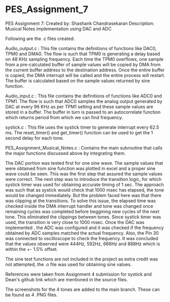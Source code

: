 # PES_Assignment_7
PES Assignment 7: Created by: Shashank Chandrasekaran Description: Musical Notes implementation using DAC and ADC

Following are the .c files created:

Audio_output.c : This file contains the definitions of functions like DAC0, TPM0 and DMA0. The flow is such that TPM0 is generating a delay based on 48 KHz sampling 
frequency. Each time the TPM0 overflows, one sample from a pre-calculated buffer of sample values will be copied by DMA from the current buffer address to the destination address. Once the entire buffer is copied, the DMA interrupt will be called and the entire process will restart. The buffer is calculated based on the sample values returned by sine function.

Audio_input.c : This file contains the definitions of functions like ADC0 and TPM1. The flow is such that ADC0 samples the analog output generated by DAC at every 96 KHz as per TPM1 setting and these sample values are stored in a buffer. The buffer in turn is passed to an autocorrelate function which returns period from which we can find frequency.

systick.c : This file uses the systick timer to generate interrupt every 62.5 ms. The reset_timer() and get_timer() function can be used to get the 1 second delay for each tone.

PES_Assignment_Musical_Notes.c : Contains the main subroutine that calls the major functions discussed above by integrating them.

The DAC portion was tested first for one sine wave. The sample values that were obtained from sine function was plotted in excel and a proper sine wave could be seen. This was the first step that assured the sample values were correct. The next step was to introduce the transition logic, for which systick timer was used for obtaining accurate timing of 1 sec. The approach was such that as systick would check that 1000 msec has elapsed, the tone would be changed immediately. But the problem faced here was that there was clipping at the transitions. To solve this issue, the elapsed time was checked inside the DMA interrupt handler and tone was changed once remaining cycles was completed before beggining new cycles of the next tone. This eliminated the clippings between tones. Since systick timer was used, the transition is very close to 1000 msec.
Once the DAC was implemented , the ADC was configured and it was checked if the frequency obtained by ADC samples matched the actual frequency.
Also, the Pin 30 was connected to oscilloscope to check the frequency. It was concluded that the values observed were 444Hz, 592Hz, 666Hz and 888Hz which is within the +- 1.5% offset.

The sine test functions are not included in the project as extra credit was not attempted, the .o file was used for obtaining sine values.

References were taken from Assignment 4 submission for systick and Dean's github link which are mentioned in the source files.

The screenshots for the 4 tones are added to the main branch. These can be found as 4 .PNG files.
